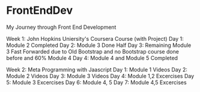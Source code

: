 # FrontEndDev
My Journey through Front End Development

Week 1: John Hopkins Uniersity's Coursera Course (with Project)
Day 1: Module 2 Completed
Day 2: Module 3 Done Half
Day 3: Remaining Module 3 Fast Forwarded due to Old Bootstrap and no Bootstrap course done before and 60% Module 4
Day 4: Module 4 and Module 5 Completed

Week 2: Meta Programming with Jaascript
Day 1: Module 1 Videos
Day 2: Module 2 Videos
Day 3: Module 3 Videos
Day 4: Module 1,2 Excercises
Day 5: Module 3 Excercises
Day 6: Module 4, 5
Day 7: Module 4,5 Excercises
